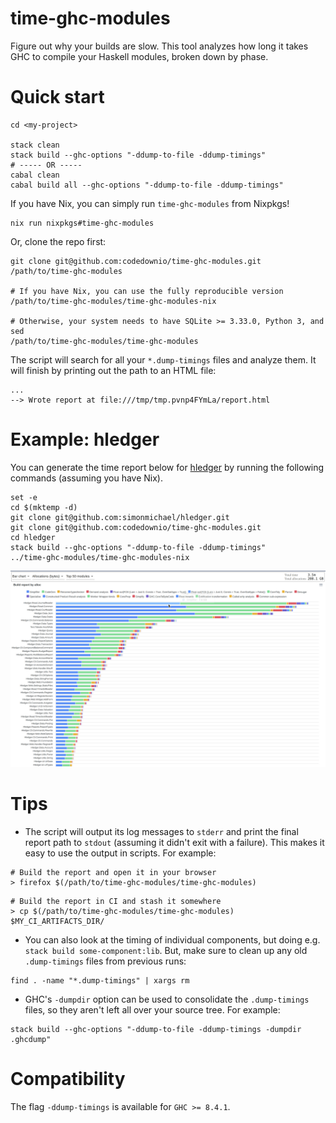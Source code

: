 
# time-ghc-modules

Figure out why your builds are slow. This tool analyzes how long it takes GHC to compile your Haskell modules, broken down by phase.

# Quick start

``` shell
cd <my-project>

stack clean
stack build --ghc-options "-ddump-to-file -ddump-timings"
# ----- OR -----
cabal clean
cabal build all --ghc-options "-ddump-to-file -ddump-timings"
```

If you have Nix, you can simply run `time-ghc-modules` from Nixpkgs!

``` shell
nix run nixpkgs#time-ghc-modules
```

Or, clone the repo first:

``` shell
git clone git@github.com:codedownio/time-ghc-modules.git /path/to/time-ghc-modules

# If you have Nix, you can use the fully reproducible version
/path/to/time-ghc-modules/time-ghc-modules-nix

# Otherwise, your system needs to have SQLite >= 3.33.0, Python 3, and sed
/path/to/time-ghc-modules/time-ghc-modules
```

The script will search for all your `*.dump-timings` files and analyze them. It will finish by printing out the path to an HTML file:

``` shell
...
--> Wrote report at file:///tmp/tmp.pvnp4FYmLa/report.html
```

# Example: hledger

You can generate the time report below for [hledger](https://github.com/simonmichael/hledger) by running the following commands (assuming you have Nix).

``` shell
set -e
cd $(mktemp -d)
git clone git@github.com:simonmichael/hledger.git
git clone git@github.com:codedownio/time-ghc-modules.git
cd hledger
stack build --ghc-options "-ddump-to-file -ddump-timings"
../time-ghc-modules/time-ghc-modules-nix
```

![hledger profile](./hledger.gif)

# Tips

* The script will output its log messages to `stderr` and print the final report path to `stdout` (assuming it didn't exit with a failure). This makes it easy to use the output in scripts. For example:

``` shell
# Build the report and open it in your browser
> firefox $(/path/to/time-ghc-modules/time-ghc-modules)
```

``` shell
# Build the report in CI and stash it somewhere
> cp $(/path/to/time-ghc-modules/time-ghc-modules) $MY_CI_ARTIFACTS_DIR/
```

* You can also look at the timing of individual components, but doing e.g. `stack build some-component:lib`. But, make sure to clean up any old `.dump-timings` files from previous runs:

``` shell
find . -name "*.dump-timings" | xargs rm
```

* GHC's `-dumpdir` option can be used to consolidate the `.dump-timings` files, so they aren't left all over your source tree. For example:

``` shell
stack build --ghc-options "-ddump-to-file -ddump-timings -dumpdir .ghcdump"
```

# Compatibility

The flag `-ddump-timings` is available for `GHC >= 8.4.1`.
